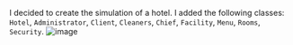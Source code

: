I decided to create the simulation of a hotel. I added the following classes: `Hotel`, `Administrator`, `Client`, `Cleaners`, `Chief`, `Facility`, `Menu`, `Rooms`, `Security`.
![image](https://user-images.githubusercontent.com/113309236/194544705-53cbad83-a088-4f81-8f8a-65f93247f8ec.png)

